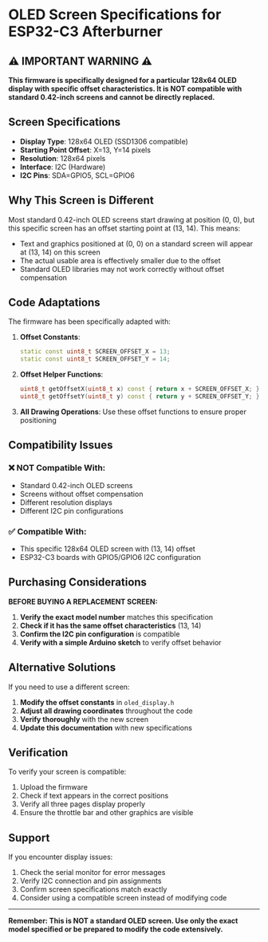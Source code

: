 # OLED Screen Specifications for ESP32-C3 Afterburner

## ⚠️ IMPORTANT WARNING ⚠️

**This firmware is specifically designed for a particular 128x64 OLED display with specific offset characteristics. It is NOT compatible with standard 0.42-inch screens and cannot be directly replaced.**

## Screen Specifications

- **Display Type**: 128x64 OLED (SSD1306 compatible)
- **Starting Point Offset**: X=13, Y=14 pixels
- **Resolution**: 128x64 pixels
- **Interface**: I2C (Hardware)
- **I2C Pins**: SDA=GPIO5, SCL=GPIO6

## Why This Screen is Different

Most standard 0.42-inch OLED screens start drawing at position (0, 0), but this specific screen has an offset starting point at (13, 14). This means:

- Text and graphics positioned at (0, 0) on a standard screen will appear at (13, 14) on this screen
- The actual usable area is effectively smaller due to the offset
- Standard OLED libraries may not work correctly without offset compensation

## Code Adaptations

The firmware has been specifically adapted with:

1. **Offset Constants**:

   ```cpp
   static const uint8_t SCREEN_OFFSET_X = 13;
   static const uint8_t SCREEN_OFFSET_Y = 14;
   ```

2. **Offset Helper Functions**:

   ```cpp
   uint8_t getOffsetX(uint8_t x) const { return x + SCREEN_OFFSET_X; }
   uint8_t getOffsetY(uint8_t y) const { return y + SCREEN_OFFSET_Y; }
   ```

3. **All Drawing Operations**: Use these offset functions to ensure proper positioning

## Compatibility Issues

### ❌ NOT Compatible With:

- Standard 0.42-inch OLED screens
- Screens without offset compensation
- Different resolution displays
- Different I2C pin configurations

### ✅ Compatible With:

- This specific 128x64 OLED screen with (13, 14) offset
- ESP32-C3 boards with GPIO5/GPIO6 I2C configuration

## Purchasing Considerations

**BEFORE BUYING A REPLACEMENT SCREEN:**

1. **Verify the exact model number** matches this specification
2. **Check if it has the same offset characteristics** (13, 14)
3. **Confirm the I2C pin configuration** is compatible
4. **Verify with a simple Arduino sketch** to verify offset behavior

## Alternative Solutions

If you need to use a different screen:

1. **Modify the offset constants** in `oled_display.h`
2. **Adjust all drawing coordinates** throughout the code
3. **Verify thoroughly** with the new screen
4. **Update this documentation** with new specifications

## Verification

To verify your screen is compatible:

1. Upload the firmware
2. Check if text appears in the correct positions
3. Verify all three pages display properly
4. Ensure the throttle bar and other graphics are visible

## Support

If you encounter display issues:

1. Check the serial monitor for error messages
2. Verify I2C connection and pin assignments
3. Confirm screen specifications match exactly
4. Consider using a compatible screen instead of modifying code

---

**Remember: This is NOT a standard OLED screen. Use only the exact model specified or be prepared to modify the code extensively.**
